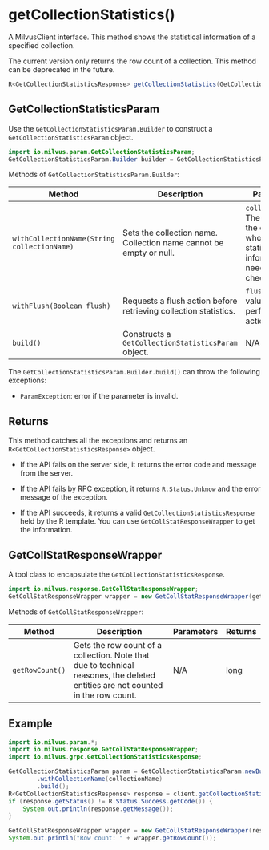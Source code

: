 # getCollectionStatistics()

A MilvusClient interface. This method shows the statistical information of a specified collection. 


<div class="alert note">
The current version only returns the row count of a collection. This method can be deprecated in the future. 
</div>


```Java
R<GetCollectionStatisticsResponse> getCollectionStatistics(GetCollectionStatisticsParam requestParam);
```

## GetCollectionStatisticsParam

Use the `GetCollectionStatisticsParam.Builder` to construct a `GetCollectionStatisticsParam` object.

```Java
import io.milvus.param.GetCollectionStatisticsParam;
GetCollectionStatisticsParam.Builder builder = GetCollectionStatisticsParam.newBuilder();
```

Methods of `GetCollectionStatisticsParam.Builder`:

| Method                                      | Description                                                  | Parameters                                                   |
| ------------------------------------------- | ------------------------------------------------------------ | ------------------------------------------------------------ |
| `withCollectionName(String collectionName)` | Sets the collection name. Collection name cannot be empty or null. | `collectionName`: The name of the collection whose statistical information needs to be checked. |
| `withFlush(Boolean flush)`                  | Requests a flush action before retrieving collection statistics. | `flush`: Set the value to `true` to perform a flush action.  |
| `build()`                                   | Constructs a `GetCollectionStatisticsParam` object.          | N/A                                                          |

The `GetCollectionStatisticsParam.Builder.build()` can throw the following exceptions:

- `ParamException`: error if the parameter is invalid.

## Returns

This method catches all the exceptions and returns an `R<GetCollectionStatisticsResponse>` object.

- If the API fails on the server side, it returns the error code and message from the server.

- If the API fails by RPC exception, it returns `R.Status.Unknow` and the error message of the exception.

- If the API succeeds, it returns a valid `GetCollectionStatisticsResponse` held by the R template. You can use `GetCollStatResponseWrapper` to get the information.

## GetCollStatResponseWrapper

A tool class to encapsulate the `GetCollectionStatisticsResponse`. 

```Java
import io.milvus.response.GetCollStatResponseWrapper;
GetCollStatResponseWrapper wrapper = new GetCollStatResponseWrapper(getStatResponse);
```

Methods of `GetCollStatResponseWrapper`:

| **Method**      | **Description**                                              | **Parameters** | **Returns** |
| --------------- | ------------------------------------------------------------ | -------------- | ----------- |
| `getRowCount()` | Gets the row count of a collection. Note that due to technical reasones, the deleted entities are not counted in the row count. | N/A            | long        |

## Example

```Java
import io.milvus.param.*;
import io.milvus.response.GetCollStatResponseWrapper;
import io.milvus.grpc.GetCollectionStatisticsResponse;

GetCollectionStatisticsParam param = GetCollectionStatisticsParam.newBuilder()
        .withCollectionName(collectionName)
        .build();
R<GetCollectionStatisticsResponse> response = client.getCollectionStatistics(param);
if (response.getStatus() != R.Status.Success.getCode()) {
    System.out.println(response.getMessage());
}

GetCollStatResponseWrapper wrapper = new GetCollStatResponseWrapper(response.getData());
System.out.println("Row count: " + wrapper.getRowCount());
```

